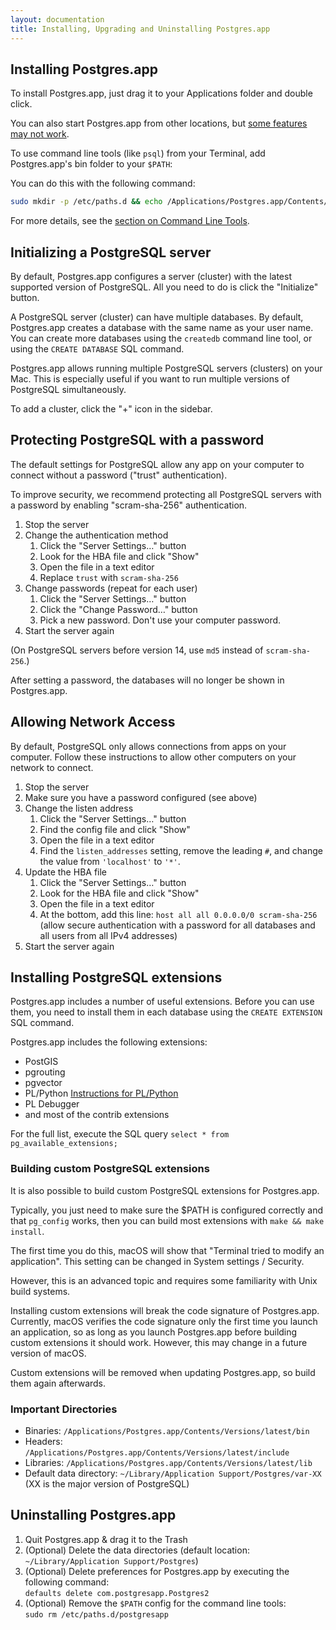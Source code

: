 ```yaml
---
layout: documentation
title: Installing, Upgrading and Uninstalling Postgres.app
---
```


## Installing Postgres.app

To install Postgres.app, just drag it to your Applications folder and double click.

You can also start Postgres.app from other locations, but [some features may not work](relocation-warning.html).

To use command line tools (like `psql`) from your Terminal, add Postgres.app's bin folder to your `$PATH`:

You can do this with the following command: 

```bash
sudo mkdir -p /etc/paths.d && echo /Applications/Postgres.app/Contents/Versions/latest/bin | sudo tee /etc/paths.d/postgresapp
```

For more details, see the [section on Command Line Tools](cli-tools.html).

## Initializing a PostgreSQL server

By default, Postgres.app configures a server (cluster) with the latest supported version of PostgreSQL.
All you need to do is click the "Initialize" button.

A PostgreSQL server (cluster) can have multiple databases.
By default, Postgres.app creates a database with the same name as your user name.
You can create more databases using the `createdb` command line tool, or using the `CREATE DATABASE` SQL command.

Postgres.app allows running multiple PostgreSQL servers (clusters) on your Mac.
This is especially useful if you want to run multiple versions of PostgreSQL simultaneously.

To add a cluster, click the "+" icon in the sidebar.

## Protecting PostgreSQL with a password

The default settings for PostgreSQL allow any app on your computer to connect without a password ("trust" authentication).

To improve security, we recommend protecting all PostgreSQL servers with a password by enabling "scram-sha-256" authentication.

1. Stop the server
2. Change the authentication method
    1. Click the "Server Settings…" button
    2. Look for the HBA file and click "Show"
    3. Open the file in a text editor
    4. Replace `trust` with `scram-sha-256`
3. Change passwords (repeat for each user)
    1. Click the "Server Settings…" button
    2. Click the "Change Password…" button
    3. Pick a new password. Don't use your computer password.
4. Start the server again

(On PostgreSQL servers before version 14, use `md5` instead of `scram-sha-256`.)

After setting a password, the databases will no longer be shown in Postgres.app.

## Allowing Network Access

By default, PostgreSQL only allows connections from apps on your computer.
Follow these instructions to allow other computers on your network to connect.

1. Stop the server
2. Make sure you have a password configured (see above)
3. Change the listen address
    1. Click the "Server Settings…" button
    2. Find the config file and click "Show"
    3. Open the file in a text editor
    4. Find the `listen_addresses` setting, remove the leading `#`, and change the value from `'localhost'` to `'*'`.
4. Update the HBA file
    1. Click the "Server Settings…" button
    2. Look for the HBA file and click "Show"
    3. Open the file in a text editor
    4. At the bottom, add this line: `host all all 0.0.0.0/0 scram-sha-256` (allow secure authentication with a password for all databases and all users from all IPv4 addresses)
5. Start the server again

## Installing PostgreSQL extensions

Postgres.app includes a number of useful extensions.
Before you can use them, you need to install them in each database using the `CREATE EXTENSION` SQL command.

Postgres.app includes the following extensions:

- PostGIS
- pgrouting
- pgvector
- PL/Python [Instructions for PL/Python](plpython.html)
- PL Debugger
- and most of the contrib extensions

For the full list, execute the SQL query `select * from pg_available_extensions;`

### Building custom PostgreSQL extensions

It is also possible to build custom PostgreSQL extensions for Postgres.app.

Typically, you just need to make sure the $PATH is configured correctly and that `pg_config` works, then you can build most extensions with `make && make install`.

The first time you do this, macOS will show that "Terminal tried to modify an application". This setting can be changed in System settings / Security.

However, this is an advanced topic and requires some familiarity with Unix build systems.

Installing custom extensions will break the code signature of Postgres.app. 
Currently, macOS verifies the code signature only the first time you launch an application, so as long as you launch Postgres.app before building custom extensions it should work.
However, this may change in a future version of macOS.

Custom extensions will be removed when updating Postgres.app, so build them again afterwards.

### Important Directories

- Binaries: `/Applications/Postgres.app/Contents/Versions/latest/bin`
- Headers: `/Applications/Postgres.app/Contents/Versions/latest/include`
- Libraries: `/Applications/Postgres.app/Contents/Versions/latest/lib`
- Default data directory: `~/Library/Application Support/Postgres/var-XX` (XX is the major version of PostgreSQL)

## Uninstalling Postgres.app

1. Quit Postgres.app & drag it to the Trash
2. (Optional) Delete the data directories (default location: `~/Library/Application Support/Postgres`)
4. (Optional) Delete preferences for Postgres.app by executing the following command:  
   `defaults delete com.postgresapp.Postgres2`
5. (Optional) Remove the `$PATH` config for the command line tools:  
   `sudo rm /etc/paths.d/postgresapp`

